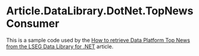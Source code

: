 # Article.DataLibrary.DotNet.TopNewsConsumer
This is a sample code used by the [How to retrieve Data Platform Top News from the LSEG Data Library for .NET](https://developers.lseg.com/en/article-catalog/article/retrieve-top-news-from-data-platform-using-data-library-for-dotnet) article. 
